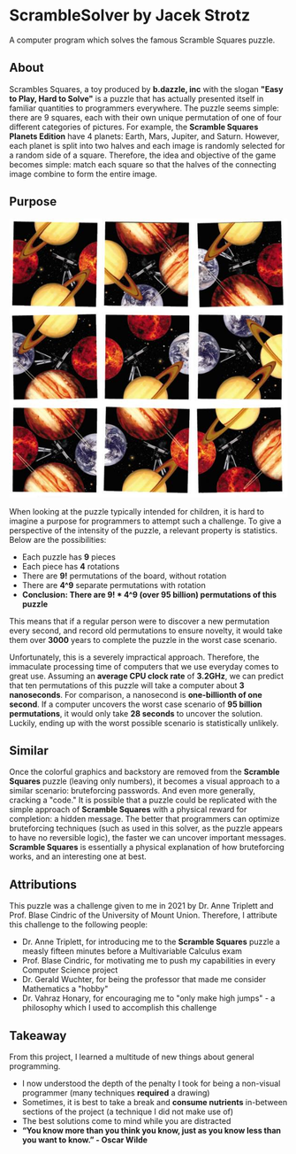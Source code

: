 # ScrambleSolver by Jacek Strotz
A computer program which solves the famous Scramble Squares puzzle.

## About

Scrambles Squares, a toy produced by **b.dazzle, inc** with the slogan **"Easy to Play, Hard to Solve"** is a puzzle that has actually presented 
itself in familiar quantities to programmers everywhere. The puzzle seems simple: there are 9 squares, each with their own unique permutation
of one of four different categories of pictures. For example, the **Scramble Squares Planets Edition** have 4 planets: Earth, Mars, Jupiter,
and Saturn. However, each planet is split into two halves and each image is randomly selected for a random side of a square. Therefore,
the idea and objective of the game becomes simple: match each square so that the halves of the connecting image combine to form the 
entire image. 

## Purpose

![Scramble Squares Planets](images/Example1.jpeg)

When looking at the puzzle typically intended for children, it is hard to imagine a purpose for programmers to attempt such a challenge. To give
a perspective of the intensity of the puzzle, a relevant property is statistics. Below are the possibilities:
* Each puzzle has **9** pieces
* Each piece has **4** rotations
* There are **9!** permutations of the board, without rotation
* There are **4^9** separate permutations with rotation
* **Conclusion: There are 9! * 4^9 (over 95 billion) permutations of this puzzle**

This means that if a regular person were to discover a new permutation every second, and record old permutations to ensure novelty,
it would take them over **3000** years to complete the puzzle in the worst case scenario.

Unfortunately, this is a severely impractical approach. Therefore, the immaculate processing time of computers that we use everyday comes to great use.
Assuming an **average CPU clock rate** of **3.2GHz**, we can predict that ten permutations of this puzzle will take a computer about **3 nanoseconds**.
For comparison, a nanosecond is **one-billionth of one second**. If a computer uncovers the worst case scenario of **95 billion permutations**, it would
only take **28 seconds** to uncover the solution. Luckily, ending up with the worst possible scenario is statistically unlikely.

## Similar

Once the colorful graphics and backstory are removed from the **Scramble Squares** puzzle (leaving only numbers), it becomes a visual approach to a similar scenario: 
bruteforcing passwords. And even more generally, cracking a "code." It is possible that a puzzle could be replicated with the simple approach
of **Scramble Squares** with a physical reward for completion: a hidden message. The better that programmers can optimize bruteforcing
techniques (such as used in this solver, as the puzzle appears to have no reversible logic), the faster we can uncover important messages.
**Scramble Squares** is essentially a physical explanation of how bruteforcing works, and an interesting one at best.

## Attributions

This puzzle was a challenge given to me in 2021 by Dr. Anne Triplett and Prof. Blase Cindric of the University of Mount Union.
Therefore, I attribute this challenge to the following people:
* Dr. Anne Triplett, for introducing me to the **Scramble Squares** puzzle a measly fifteen minutes before a Multivariable Calculus exam
* Prof. Blase Cindric, for motivating me to push my capabilities in every Computer Science project
* Dr. Gerald Wuchter, for being the professor that made me consider Mathematics a "hobby"
* Dr. Vahraz Honary, for encouraging me to "only make high jumps" - a philosophy which I used to accomplish this challenge

## Takeaway

From this project, I learned a multitude of new things about general programming.
* I now understood the depth of the penalty I took for being a non-visual programmer (many techniques **required** a drawing)
* Sometimes, it is best to take a break and **consume nutrients** in-between sections of the project (a technique I did not make use of)
* The best solutions come to mind while you are distracted
* **“You know more than you think you know, just as you know less than you want to know.” - Oscar Wilde**
